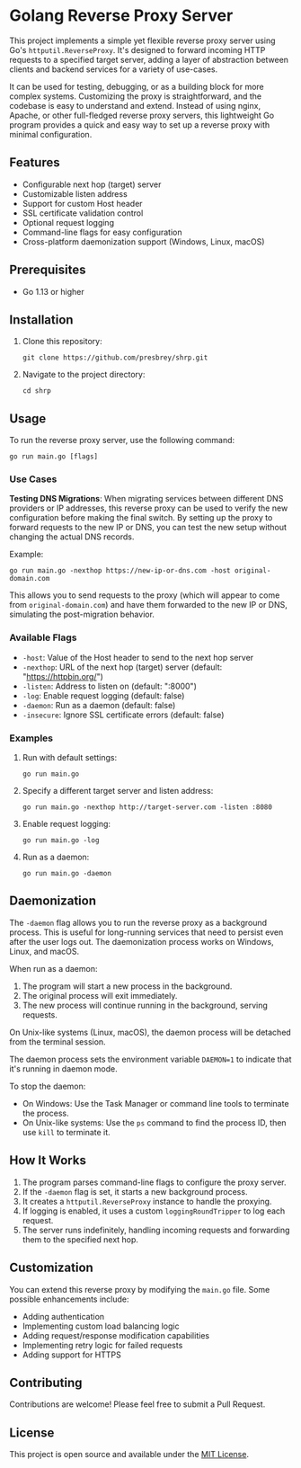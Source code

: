 # Golang Reverse Proxy Server

This project implements a simple yet flexible reverse proxy server using Go's `httputil.ReverseProxy`. It's designed to forward incoming HTTP requests to a specified target server, adding a layer of abstraction between clients and backend services for a variety of use-cases.

It can be used for testing, debugging, or as a building block for more complex systems. Customizing the proxy is straightforward, and the codebase is easy to understand and extend. Instead of using nginx, Apache, or other full-fledged reverse proxy servers, this lightweight Go program provides a quick and easy way to set up a reverse proxy with minimal configuration.

## Features

- Configurable next hop (target) server
- Customizable listen address
- Support for custom Host header
- SSL certificate validation control
- Optional request logging
- Command-line flags for easy configuration
- Cross-platform daemonization support (Windows, Linux, macOS)

## Prerequisites

- Go 1.13 or higher

## Installation

1. Clone this repository:
   ```
   git clone https://github.com/presbrey/shrp.git
   ```
2. Navigate to the project directory:
   ```
   cd shrp
   ```

## Usage

To run the reverse proxy server, use the following command:

```
go run main.go [flags]
```

### Use Cases

**Testing DNS Migrations**: When migrating services between different DNS providers or IP addresses, this reverse proxy can be used to verify the new configuration before making the final switch. By setting up the proxy to forward requests to the new IP or DNS, you can test the new setup without changing the actual DNS records.

   Example:
   ```
   go run main.go -nexthop https://new-ip-or-dns.com -host original-domain.com
   ```
   This allows you to send requests to the proxy (which will appear to come from `original-domain.com`) and have them forwarded to the new IP or DNS, simulating the post-migration behavior.

### Available Flags

- `-host`: Value of the Host header to send to the next hop server
- `-nexthop`: URL of the next hop (target) server (default: "https://httpbin.org/")
- `-listen`: Address to listen on (default: ":8000")
- `-log`: Enable request logging (default: false)
- `-daemon`: Run as a daemon (default: false)
- `-insecure`: Ignore SSL certificate errors (default: false)

### Examples

1. Run with default settings:
   ```
   go run main.go
   ```

2. Specify a different target server and listen address:
   ```
   go run main.go -nexthop http://target-server.com -listen :8080
   ```

3. Enable request logging:
   ```
   go run main.go -log
   ```

4. Run as a daemon:
   ```
   go run main.go -daemon
   ```

## Daemonization

The `-daemon` flag allows you to run the reverse proxy as a background process. This is useful for long-running services that need to persist even after the user logs out. The daemonization process works on Windows, Linux, and macOS.

When run as a daemon:
1. The program will start a new process in the background.
2. The original process will exit immediately.
3. The new process will continue running in the background, serving requests.

On Unix-like systems (Linux, macOS), the daemon process will be detached from the terminal session.

The daemon process sets the environment variable `DAEMON=1` to indicate that it's running in daemon mode.

To stop the daemon:
- On Windows: Use the Task Manager or command line tools to terminate the process.
- On Unix-like systems: Use the `ps` command to find the process ID, then use `kill` to terminate it.

## How It Works

1. The program parses command-line flags to configure the proxy server.
2. If the `-daemon` flag is set, it starts a new background process.
3. It creates a `httputil.ReverseProxy` instance to handle the proxying.
4. If logging is enabled, it uses a custom `loggingRoundTripper` to log each request.
5. The server runs indefinitely, handling incoming requests and forwarding them to the specified next hop.

## Customization

You can extend this reverse proxy by modifying the `main.go` file. Some possible enhancements include:

- Adding authentication
- Implementing custom load balancing logic
- Adding request/response modification capabilities
- Implementing retry logic for failed requests
- Adding support for HTTPS

## Contributing

Contributions are welcome! Please feel free to submit a Pull Request.

## License

This project is open source and available under the [MIT License](LICENSE).
